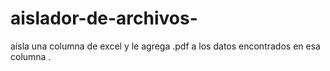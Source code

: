 # aislador-de-archivos-
aísla una columna de excel y le agrega .pdf a los datos encontrados en esa columna . 
